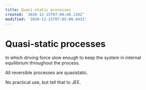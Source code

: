 ```yaml
---
title: Quasi-static processes
created: '2020-12-15T07:00:48.134Z'
modified: '2020-12-15T07:05:00.643Z'
---
```


# Quasi-static processes

In which driving force slow enough to keep the system in internal equilibrium throughout the process.

All reversible processes are quasistatic.

No practical use, but tell that to JEE.





